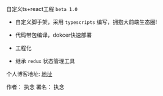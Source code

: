 <!--
 * @Description: 说明文件
 * @Author: 执念
 * @Date: 2019-09-04 19:05:54
 * @LastEditTime: 2019-09-16 22:39:55
 * @LastEditors: Please set LastEditors
 -->
自定义ts+react工程 ` beta 1.0 `

 - 自定义脚手架，采用 ` typescripts ` 编写，拥抱大前端生态圈!

 - 代码带包编译，dokcer快速部署

 - 工程化

 - 继承 ` redux ` 状态管理工具

个人博客地址: [地址](https://www.gaomingwei.xyz)

作者： 执念
署名： 执念